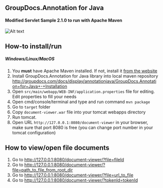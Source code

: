 ## GroupDocs.Annotation for Java
#### **Modified** Servlet Sample 2.1.0 **to run with Apache Maven**
![Alt text](https://media.licdn.com/media/p/7/005/059/258/39b2da3.png "Optional title")

How-to install/run
------

##### Windows/Linux/MacOS
1. You **must** have Apache Maven installed. If not, install it [from the website](http://maven.apache.org/install.html)
1. Install GroupDocs.Annotation for Java library into local maven repository http://groupdocs.com/docs/display/annotationjava/GroupDocs.Annotation+for+Java+-+Installation
1. Open `src/main/webapp/WEB-INF/application.properties` file for editing. Edit properties to fill your needs
1. Open cmd/console/terminal and type and run command `mvn package`
1. Go to `target` folder
1. Copy `document-viewer.war` file into your tomcat webapps directory
1. Run tomcat.
1. Open URL `http://127.0.0.1:8080/document-viewer` in your browser, make sure that port 8080 is free (you can change port number in your tomcat configuration)

How to view/open file documents
-------------------------------
1. Go to http://127.0.0.1:8080/document-viewer/?file=fileId
2. Go to http://127.0.0.1:8080/document-viewer/?file=path_to_file_from_root_dir
3. Go to http://127.0.0.1:8080/document-viewer/?file=url_to_file
4. Go to http://127.0.0.1:8080/document-viewer/?tokenId=tokenId